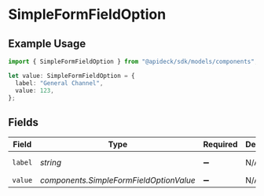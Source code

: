 # SimpleFormFieldOption

## Example Usage

```typescript
import { SimpleFormFieldOption } from "@apideck/sdk/models/components";

let value: SimpleFormFieldOption = {
  label: "General Channel",
  value: 123,
};
```

## Fields

| Field                                   | Type                                    | Required                                | Description                             | Example                                 |
| --------------------------------------- | --------------------------------------- | --------------------------------------- | --------------------------------------- | --------------------------------------- |
| `label`                                 | *string*                                | :heavy_minus_sign:                      | N/A                                     | General Channel                         |
| `value`                                 | *components.SimpleFormFieldOptionValue* | :heavy_minus_sign:                      | N/A                                     |                                         |
